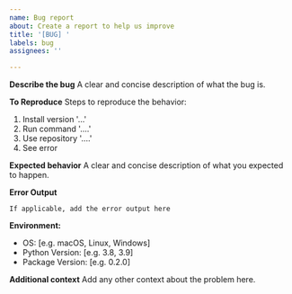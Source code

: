 ```yaml
---
name: Bug report
about: Create a report to help us improve
title: '[BUG] '
labels: bug
assignees: ''

---
```


**Describe the bug**
A clear and concise description of what the bug is.

**To Reproduce**
Steps to reproduce the behavior:
1. Install version '...'
2. Run command '....'
3. Use repository '....'
4. See error

**Expected behavior**
A clear and concise description of what you expected to happen.

**Error Output**
```
If applicable, add the error output here
```

**Environment:**
 - OS: [e.g. macOS, Linux, Windows]
 - Python Version: [e.g. 3.8, 3.9]
 - Package Version: [e.g. 0.2.0]

**Additional context**
Add any other context about the problem here.
